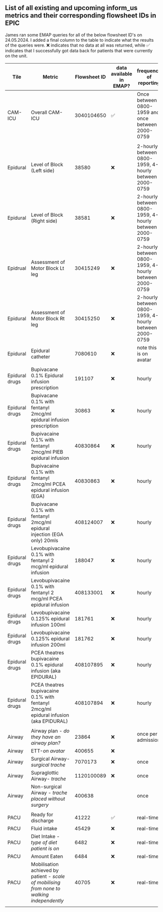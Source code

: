 ## List of all existing and upcoming inform_us metrics and their corresponding flowsheet IDs in EPIC ##

James ran some EMAP queries for all of the below flowsheet ID's on 24.05.2024. I added a final column to the table to indicate what the results of the queries were. ❌ indicates that no data at all was returned, while ✅ indicates that I successfully got data back for patients that were currently on the unit.


| Tile | Metric | Flowsheet ID | data available in EMAP? |frequency of reporting |
|-|-|-|-|-|
| CAM-ICU | Overall CAM-ICU | 3040104650 | ✅ | Once between 0800-1959 and once between 2000-0759
| | | |
| Epidural | Level of Block (Left side) | 38580 | ❌ | 2-hourly between 0800-1959, 4-hourly between 2000-0759
| Epidural | Level of Block (Right side) | 38581 | ❌ | 2-hourly between 0800-1959, 4-hourly between 2000-0759
| Epidrual | Assessment of Motor Block Lt leg | 30415249 | ❌ | 2-hourly between 0800-1959, 4-hourly between 2000-0759
| Epidural | Assessment of Motor Block Rt leg | 30415250 | ❌ | 2-hourly between 0800-1959, 4-hourly between 2000-0759
| Epidural | Epidural catheter | 7080610 | ❌ | note this is on avatar
| | | |
| Epidural drugs | Bupivacane 0.1% Epidural infusion prescription | 191107 | ❌ | hourly
| Epidural drugs | Bupivacane 0.1% with fentanyl 2mcg/ml epidural infusion prescription | 30863 | ❌ | hourly
| Epidural drugs | Bupivacaine 0.1% with fentanyl 2mcg/ml PIEB epidural infusion | 40830864 | ❌ | hourly
| Epidural drugs | Bupivacaine 0.1% with fentanyl 2mcg/ml PCEA epidural infusion (EGA) | 40830863 | ❌ | hourly
| Epidural drugs | Bupivacane 0.1% with fentanyl 2mcg/ml epidural injection (EGA only) 20mls | 408124007 | ❌ | hourly
| Epidural drugs | Levobupivacaine 0.1% with fentanyl 2 mcg/ml epidural infusion | 188047 | ❌ | hourly
| Epidural drugs | Levobupivacaine 0.1% with fentanyl 2 mcg/ml  PCEA epidural infusion | 408133001 | ❌ | hourly
| Epidural drugs | Levobupivacaine 0.125% epidural infusion 100ml | 181761 | ❌ | hourly
| Epidural drugs | Levobupivacaine 0.125% epidural infusion 200ml | 181762 | ❌ | hourly
| Epidural drugs | PCEA theatres bupivacaine 0.1% epidural infusion (aka EPIDURAL) | 408107895 | ❌ | hourly
| Epidural drugs | PCEA theatres bupivacaine 0.1% with fentanyl 2mcg/ml epidural infusion (aka EPIDURAL) | 408107894 | ❌ | hourly
| | | | |
| Airway | Airway plan - *do they have an airway plan?*| 23864 | ❌ | once per admission
| Airway | ETT-*on avatar* | 400655 | ❌ | 
| Airway | Surgical Airway- *surgical trache* | 7070173 | ❌ | once 
| Airway | Supraglottic Airway- *trache* | 1120100089 | ❌ |  once 
| Airway | Non-surgical Airway - *trache placed without surgery* | 400638 | | once 
| | | | |
| PACU | Ready for discharge | 41222 | ✅ | real-time
| PACU | Fluid intake | 45429 | ❌ | real-time
| PACU | Diet Intake - *type of diet patient is on* | 6482 | ❌ | real-time
| PACU | Amount Eaten | 6484 | ❌ | real-time
| PACU | Mobilisation achieved by patient - *scale of mobilising from none to walking independently* | 40705 | ❌ | real-time
| | | | |

